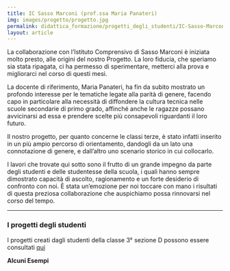 ```yaml
---
title: IC Sasso Marconi (prof.ssa Maria Panateri)
img: images/progetto/progetto.jpg
permalink: didattica_formazione/progetti_degli_studenti/IC-Sasso-Marconi
layout: article
---
```


La collaborazione con l’Istituto Comprensivo di Sasso Marconi è iniziata molto presto, alle origini del nostro Progetto. La loro fiducia, che speriamo sia stata ripagata, ci ha permesso di sperimentare, metterci alla prova e migliorarci nel corso di questi mesi.

La docente di riferimento, Maria Panateri, ha fin da subito mostrato un profondo interesse per le tematiche legate alla parità di genere, facendo capo in particolare alla necessità di diffondere la cultura tecnica nelle scuole secondarie di primo grado, affinché anche le ragazze possano avvicinarsi ad essa e prendere scelte più consapevoli riguardanti il loro futuro.

Il nostro progetto, per quanto concerne le classi terze, è stato infatti inserito in un più ampio percorso di orientamento, dandogli da un lato una connotazione di genere, e dall’altro uno scenario storico in cui collocarlo.

I lavori che trovate qui sotto sono il frutto di un grande impegno da parte degli studenti e delle studentesse della scuola, i quali hanno sempre dimostrato capacità di ascolto, ragionamento e un forte desiderio di confronto con noi. È stata un’emozione per noi toccare con mano i risultati di questa preziosa collaborazione che auspichiamo possa rinnovarsi nel corso del tempo.


---

### I progetti degli studenti

I progetti creati dagli studenti della classe 3° sezione D possono essere consultati [qui](https://it.padlet.com/robertaalfieri1/Bookmarks)

**Alcuni Esempi**
